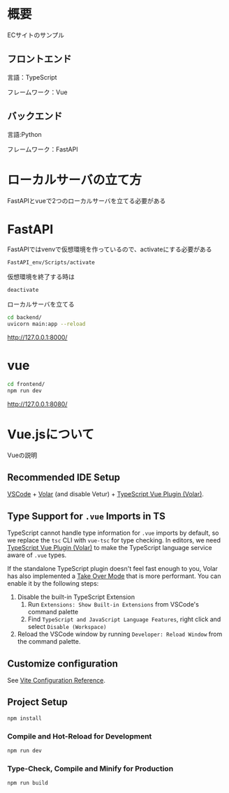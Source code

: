 # 概要

ECサイトのサンプル

## フロントエンド

言語：TypeScript

フレームワーク：Vue

## バックエンド

言語:Python

フレームワーク：FastAPI

# ローカルサーバの立て方

FastAPIとvueで2つのローカルサーバを立てる必要がある

# FastAPI

FastAPIではvenvで仮想環境を作っているので、activateにする必要がある

```sh
FastAPI_env/Scripts/activate
```

仮想環境を終了する時は

```sh
deactivate
```

ローカルサーバを立てる

```sh
cd backend/
uvicorn main:app --reload
```

http://127.0.0.1:8000/

# vue

```sh
cd frontend/
npm run dev
```

http://127.0.0.1:8080/

# Vue.jsについて

Vueの説明

## Recommended IDE Setup

[VSCode](https://code.visualstudio.com/) + [Volar](https://marketplace.visualstudio.com/items?itemName=Vue.volar) (and disable Vetur) + [TypeScript Vue Plugin (Volar)](https://marketplace.visualstudio.com/items?itemName=Vue.vscode-typescript-vue-plugin).

## Type Support for `.vue` Imports in TS

TypeScript cannot handle type information for `.vue` imports by default, so we replace the `tsc` CLI with `vue-tsc` for type checking. In editors, we need [TypeScript Vue Plugin (Volar)](https://marketplace.visualstudio.com/items?itemName=Vue.vscode-typescript-vue-plugin) to make the TypeScript language service aware of `.vue` types.

If the standalone TypeScript plugin doesn't feel fast enough to you, Volar has also implemented a [Take Over Mode](https://github.com/johnsoncodehk/volar/discussions/471#discussioncomment-1361669) that is more performant. You can enable it by the following steps:

1. Disable the built-in TypeScript Extension
    1) Run `Extensions: Show Built-in Extensions` from VSCode's command palette
    2) Find `TypeScript and JavaScript Language Features`, right click and select `Disable (Workspace)`
2. Reload the VSCode window by running `Developer: Reload Window` from the command palette.

## Customize configuration

See [Vite Configuration Reference](https://vitejs.dev/config/).

## Project Setup

```sh
npm install
```

### Compile and Hot-Reload for Development

```sh
npm run dev
```

### Type-Check, Compile and Minify for Production

```sh
npm run build
```

